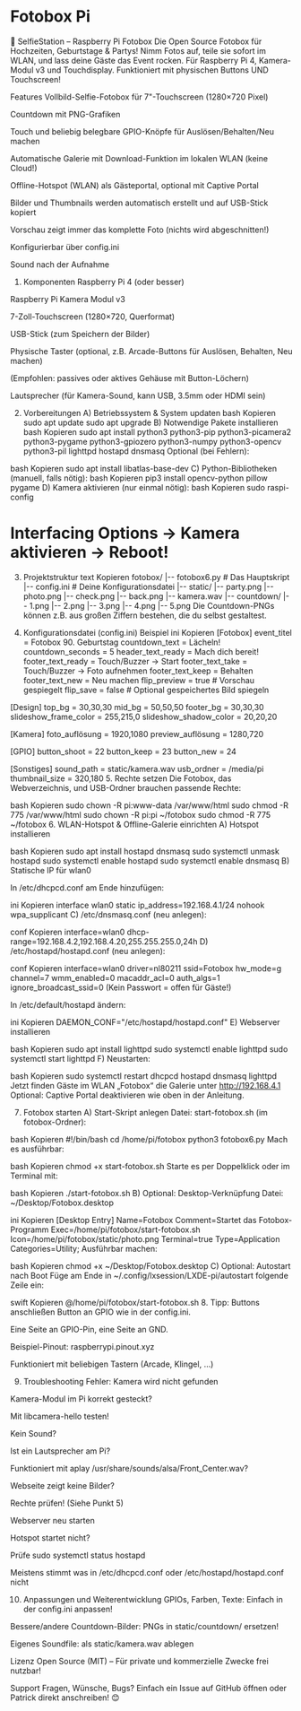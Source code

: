 # Fotobox Pi

📸 SelfieStation – Raspberry Pi Fotobox
Die Open Source Fotobox für Hochzeiten, Geburtstage & Partys!
Nimm Fotos auf, teile sie sofort im WLAN, und lass deine Gäste das Event rocken.
Für Raspberry Pi 4, Kamera-Modul v3 und Touchdisplay.
Funktioniert mit physischen Buttons UND Touchscreen!

Features
Vollbild-Selfie-Fotobox für 7"-Touchscreen (1280×720 Pixel)

Countdown mit PNG-Grafiken

Touch und beliebig belegbare GPIO-Knöpfe für Auslösen/Behalten/Neu machen

Automatische Galerie mit Download-Funktion im lokalen WLAN (keine Cloud!)

Offline-Hotspot (WLAN) als Gästeportal, optional mit Captive Portal

Bilder und Thumbnails werden automatisch erstellt und auf USB-Stick kopiert

Vorschau zeigt immer das komplette Foto (nichts wird abgeschnitten!)

Konfigurierbar über config.ini

Sound nach der Aufnahme

1. Komponenten
Raspberry Pi 4 (oder besser)

Raspberry Pi Kamera Modul v3

7-Zoll-Touchscreen (1280×720, Querformat)

USB-Stick (zum Speichern der Bilder)

Physische Taster (optional, z.B. Arcade-Buttons für Auslösen, Behalten, Neu machen)

(Empfohlen: passives oder aktives Gehäuse mit Button-Löchern)

Lautsprecher (für Kamera-Sound, kann USB, 3.5mm oder HDMI sein)

2. Vorbereitungen
A) Betriebssystem & System updaten
bash
Kopieren
sudo apt update
sudo apt upgrade
B) Notwendige Pakete installieren
bash
Kopieren
sudo apt install python3 python3-pip python3-picamera2 python3-pygame python3-gpiozero python3-numpy python3-opencv python3-pil lighttpd hostapd dnsmasq
Optional (bei Fehlern):

bash
Kopieren
sudo apt install libatlas-base-dev
C) Python-Bibliotheken (manuell, falls nötig):
bash
Kopieren
pip3 install opencv-python pillow pygame
D) Kamera aktivieren (nur einmal nötig):
bash
Kopieren
sudo raspi-config
# Interfacing Options -> Kamera aktivieren -> Reboot!
3. Projektstruktur
text
Kopieren
fotobox/
  |-- fotobox6.py         # Das Hauptskript
  |-- config.ini          # Deine Konfigurationsdatei
  |-- static/
       |-- party.png
       |-- photo.png
       |-- check.png
       |-- back.png
       |-- kamera.wav
       |-- countdown/
             |-- 1.png
             |-- 2.png
             |-- 3.png
             |-- 4.png
             |-- 5.png
Die Countdown-PNGs können z.B. aus großen Ziffern bestehen, die du selbst gestaltest.

4. Konfigurationsdatei (config.ini) Beispiel
ini
Kopieren
[Fotobox]
event_titel = Fotobox 90. Geburtstag
countdown_text = Lächeln!
countdown_seconds = 5
header_text_ready = Mach dich bereit!
footer_text_ready = Touch/Buzzer → Start
footer_text_take = Touch/Buzzer → Foto aufnehmen
footer_text_keep = Behalten
footer_text_new = Neu machen
flip_preview = true          # Vorschau gespiegelt
flip_save = false            # Optional gespeichertes Bild spiegeln

[Design]
top_bg = 30,30,30
mid_bg = 50,50,50
footer_bg = 30,30,30
slideshow_frame_color = 255,215,0
slideshow_shadow_color = 20,20,20

[Kamera]
foto_auflösung = 1920,1080
preview_auflösung = 1280,720

[GPIO]
button_shoot = 22
button_keep = 23
button_new = 24

[Sonstiges]
sound_path = static/kamera.wav
usb_ordner = /media/pi
thumbnail_size = 320,180
5. Rechte setzen
Die Fotobox, das Webverzeichnis, und USB-Ordner brauchen passende Rechte:

bash
Kopieren
sudo chown -R pi:www-data /var/www/html
sudo chmod -R 775 /var/www/html
sudo chown -R pi:pi ~/fotobox
sudo chmod -R 775 ~/fotobox
6. WLAN-Hotspot & Offline-Galerie einrichten
A) Hotspot installieren

bash
Kopieren
sudo apt install hostapd dnsmasq
sudo systemctl unmask hostapd
sudo systemctl enable hostapd
sudo systemctl enable dnsmasq
B) Statische IP für wlan0

In /etc/dhcpcd.conf am Ende hinzufügen:

ini
Kopieren
interface wlan0
    static ip_address=192.168.4.1/24
    nohook wpa_supplicant
C) /etc/dnsmasq.conf (neu anlegen):

conf
Kopieren
interface=wlan0
dhcp-range=192.168.4.2,192.168.4.20,255.255.255.0,24h
D) /etc/hostapd/hostapd.conf (neu anlegen):

conf
Kopieren
interface=wlan0
driver=nl80211
ssid=Fotobox
hw_mode=g
channel=7
wmm_enabled=0
macaddr_acl=0
auth_algs=1
ignore_broadcast_ssid=0
(Kein Passwort = offen für Gäste!)

In /etc/default/hostapd ändern:

ini
Kopieren
DAEMON_CONF="/etc/hostapd/hostapd.conf"
E) Webserver installieren

bash
Kopieren
sudo apt install lighttpd
sudo systemctl enable lighttpd
sudo systemctl start lighttpd
F) Neustarten:

bash
Kopieren
sudo systemctl restart dhcpcd hostapd dnsmasq lighttpd
Jetzt finden Gäste im WLAN „Fotobox“ die Galerie unter http://192.168.4.1
Optional: Captive Portal deaktivieren wie oben in der Anleitung.

7. Fotobox starten
A) Start-Skript anlegen
Datei: start-fotobox.sh (im fotobox-Ordner):

bash
Kopieren
#!/bin/bash
cd /home/pi/fotobox
python3 fotobox6.py
Mach es ausführbar:

bash
Kopieren
chmod +x start-fotobox.sh
Starte es per Doppelklick oder im Terminal mit:

bash
Kopieren
./start-fotobox.sh
B) Optional: Desktop-Verknüpfung
Datei: ~/Desktop/Fotobox.desktop

ini
Kopieren
[Desktop Entry]
Name=Fotobox
Comment=Startet das Fotobox-Programm
Exec=/home/pi/fotobox/start-fotobox.sh
Icon=/home/pi/fotobox/static/photo.png
Terminal=true
Type=Application
Categories=Utility;
Ausführbar machen:

bash
Kopieren
chmod +x ~/Desktop/Fotobox.desktop
C) Optional: Autostart nach Boot
Füge am Ende in
~/.config/lxsession/LXDE-pi/autostart
folgende Zeile ein:

swift
Kopieren
@/home/pi/fotobox/start-fotobox.sh
8. Tipp: Buttons anschließen
Button an GPIO wie in der config.ini.

Eine Seite an GPIO-Pin, eine Seite an GND.

Beispiel-Pinout: raspberrypi.pinout.xyz

Funktioniert mit beliebigen Tastern (Arcade, Klingel, …)

9. Troubleshooting
Fehler: Kamera wird nicht gefunden

Kamera-Modul im Pi korrekt gesteckt?

Mit libcamera-hello testen!

Kein Sound?

Ist ein Lautsprecher am Pi?

Funktioniert mit aplay /usr/share/sounds/alsa/Front_Center.wav?

Webseite zeigt keine Bilder?

Rechte prüfen! (Siehe Punkt 5)

Webserver neu starten

Hotspot startet nicht?

Prüfe sudo systemctl status hostapd

Meistens stimmt was in /etc/dhcpcd.conf oder /etc/hostapd/hostapd.conf nicht

10. Anpassungen und Weiterentwicklung
GPIOs, Farben, Texte: Einfach in der config.ini anpassen!

Bessere/andere Countdown-Bilder: PNGs in static/countdown/ ersetzen!

Eigenes Soundfile: als static/kamera.wav ablegen

Lizenz
Open Source (MIT) – Für private und kommerzielle Zwecke frei nutzbar!

Support
Fragen, Wünsche, Bugs?
Einfach ein Issue auf GitHub öffnen oder Patrick direkt anschreiben! 😊


